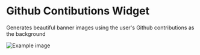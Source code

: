 # Github Contibutions Widget

Generates beautiful banner images using the user's Github contributions as the background

![Example image](https://github-contributions-widget.vercel.app?username=aapzu)
